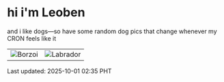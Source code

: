 # hi i'm Leoben

and i like dogs—so have some random dog pics that change whenever my CRON feels like it

|  |  |
|--------|----------|
| ![Borzoi](https://random-dog-vercel.vercel.app/api/random-borzoi?v=1759257357) | ![Labrador](https://random-dog-vercel.vercel.app/api/random-labrador?v=1759257357) |

Last updated: 2025-10-01 02:35 PHT
